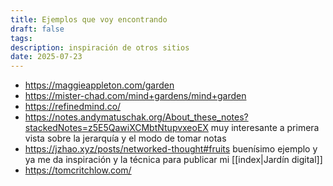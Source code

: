 ```yaml
---
title: Ejemplos que voy encontrando
draft: false
tags: 
description: inspiración de otros sitios
date: 2025-07-23
---
```

- https://maggieappleton.com/garden
- https://mister-chad.com/mind+gardens/mind+garden
- https://refinedmind.co/
- https://notes.andymatuschak.org/About_these_notes?stackedNotes=z5E5QawiXCMbtNtupvxeoEX muy interesante a primera vista sobre la jerarquía y el modo de tomar notas
- https://jzhao.xyz/posts/networked-thought#fruits buenísimo ejemplo y ya me da inspiración y la técnica para publicar mi [[index|Jardín digital]]
- https://tomcritchlow.com/

<div id="remark42"></div>